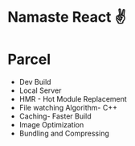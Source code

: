 # Namaste React ✌️

# Parcel 
- Dev Build
- Local Server
- HMR - Hot Module Replacement 
- File watching Algorithm- C++
- Caching- Faster Build
- Image Optimization
- Bundling and Compressing
